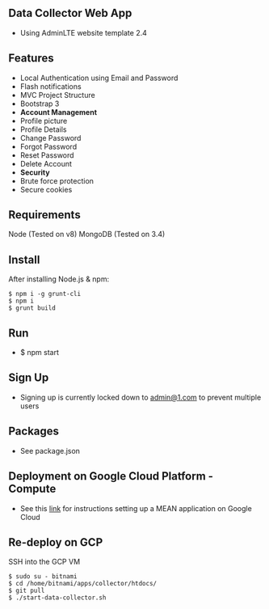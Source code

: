 Data Collector Web App
----------------------------------

 - Using AdminLTE website template 2.4

Features
--------

- Local Authentication using Email and Password
- Flash notifications
- MVC Project Structure
- Bootstrap 3
- **Account Management**
 - Profile picture
 - Profile Details
 - Change Password
 - Forgot Password
 - Reset Password
 - Delete Account
- **Security**
 - Brute force protection
 - Secure cookies

Requirements
-------
Node (Tested on v8)
MongoDB (Tested on 3.4)

Install
-------
After installing Node.js & npm:
```console
$ npm i -g grunt-cli
$ npm i
$ grunt build
```

Run
-------
- $ npm start

Sign Up
-------
- Signing up is currently locked down to admin@1.com to prevent multiple users

Packages
--------
- See package.json

Deployment on Google Cloud Platform - Compute
--------
- See this  [link](https://cloud.google.com/community/tutorials/deploy-mean-app-mongodb-replication) for instructions setting up a MEAN application on Google Cloud

Re-deploy on GCP
--------
SSH into the GCP VM
```console
$ sudo su - bitnami
$ cd /home/bitnami/apps/collector/htdocs/
$ git pull
$ ./start-data-collector.sh
```